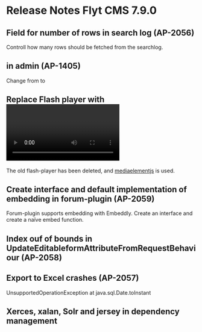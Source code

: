 # Release Notes Flyt CMS 7.9.0

## Field for number of rows in search log (AP-2056)
Controll how many rows should be fetched from the searchlog.

## <!DOCTYPE HTML> in admin (AP-1405)
Change from <!DOCTYPE HTML PUBLIC "-//W3C//DTD HTML 4.01 Transitional//EN" "http://www.w3.org/TR/html4/loose.dtd"> to <!DOCTYPE HTML>

## Replace Flash player with <video> shim (AP-1974)
The old flash-player has been deleted, and [mediaelementjs](http://mediaelementjs.com) is used.
 
## Create interface and default implementation of embedding in forum-plugin (AP-2059)
Forum-plugin supports embedding with Embeddly. Create an interface and create a naïve embed function.

## Index ouf of bounds in UpdateEditableformAttributeFromRequestBehaviour (AP-2058)

## Export to Excel crashes (AP-2057)
UnsupportedOperationException at java.sql.Date.toInstant

## Xerces, xalan, Solr and jersey in dependency management
